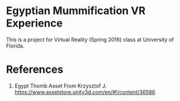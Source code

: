 # Egyptian Mummification VR Experience 

This is a project for Virtual Reality (Spring 2016) class at University of Florida.

# References
1. Egypt Thomb Asset From Krzysztof J.
https://www.assetstore.unity3d.com/en/#!/content/36586
